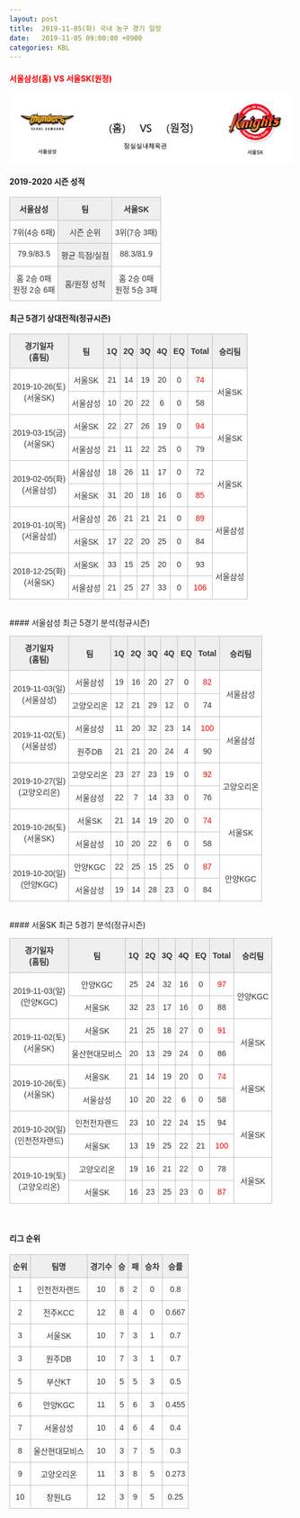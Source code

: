 ```yaml
---
layout: post
title:  2019-11-05(화) 국내 농구 경기 일정
date:   2019-11-05 09:00:00 +0900
categories: KBL
---
```


#### <span style="color:red"> 서울삼성(홈) VS 서울SK(원정) </span>
![서울삼성_서울SK.png](../images/kbl/match/서울삼성_서울SK.png)

#### 2019-2020 시즌 성적

<style type="text/css">
.tg  {border-collapse:collapse;border-spacing:0;}
.tg td{font-family:Arial, sans-serif;font-size:14px;padding:10px 5px;border-style:solid;border-width:1px;overflow:hidden;word-break:normal;border-color:#c0c0c0;}
.tg th{font-family:Arial, sans-serif;font-size:14px;font-weight:normal;padding:10px 5px;border-style:solid;border-width:1px;overflow:hidden;word-break:normal;border-color:#c0c0c0;}
.tg .tg-dcpn{background-color:#ffffff;border-color:#c0c0c0;text-align:center;vertical-align:top}
.tg .tg-txr3{background-color:#ffffff;border-color:#c0c0c0;text-align:center;vertical-align:top}
.tg .tg-o8le{background-color:#efefef;border-color:#c0c0c0;text-align:center;vertical-align:top}
.tg .tg-rr9t{font-weight:bold;background-color:#efefef;border-color:#c0c0c0;text-align:center;vertical-align:top}
.tg .tg-wazi{background-color:#efefef;border-color:#c0c0c0;text-align:center;vertical-align:middle}
</style>

<table class="tg">
  <tr>
    <td class="tg-rr9t">서울삼성</td>
    <td class="tg-rr9t">팀</td>
    <td class="tg-rr9t">서울SK</td>
  </tr>
  <tr>
    <th class="tg-dcpn">7위(4승 6패)</th>
    <th class="tg-o8le">시즌 순위</th>
    <th class="tg-dcpn">3위(7승 3패)</th>
  </tr>
  <tr>
    <td class="tg-txr3">79.9/83.5</td>
    <td class="tg-o8le">평균 득점/실점</td>
    <td class="tg-txr3">88.3/81.9</td>
  </tr>
  <tr>
    <td class="tg-dcpn">홈 2승 0패<br>원정 2승 6패</td>
    <td class="tg-wazi">홈/원정 성적</td>
    <td class="tg-dcpn">홈 2승 0패<br>원정 5승 3패</td>
  </tr>
</table>

#### 최근 5경기 상대전적(정규시즌)

<style type="text/css">
.tg  {border-collapse:collapse;border-spacing:0;border-color:#ccc;}
.tg td{font-family:Arial, sans-serif;font-size:14px;padding:10px 5px;border-style:solid;border-width:1px;overflow:hidden;word-break:normal;border-color:#ccc;color:#333;background-color:#fff;}
.tg th{font-family:Arial, sans-serif;font-size:14px;font-weight:normal;padding:10px 5px;border-style:solid;border-width:1px;overflow:hidden;word-break:normal;border-color:#ccc;color:#333;background-color:#f0f0f0;}
.tg .tg-wman{border-color:#c0c0c0;text-align:center;vertical-align:middle}
.tg .tg-d14o{font-weight:bold;background-color:#efefef;border-color:#c0c0c0;text-align:center;vertical-align:middle}
.tg .tg-vb54{background-color:#ffffff;color:#3531ff;border-color:#c0c0c0;text-align:center;vertical-align:middle}
.tg .tg-jb7t{background-color:#ffffff;color:#fe0000;border-color:#c0c0c0;text-align:center;vertical-align:middle}
.tg .tg-50j8{background-color:#ffffff;border-color:#c0c0c0;text-align:center;vertical-align:middle}
.tg .tg-dyzo{color:#fe0000;border-color:#c0c0c0;text-align:center;vertical-align:middle}
.tg .tg-1z2d{color:#3531ff;border-color:#c0c0c0;text-align:center;vertical-align:middle}
.tg .tg-fzdr{border-color:#c0c0c0;text-align:center;vertical-align:top}
.tg .tg-n24o{background-color:#ffffff;color:#3531ff;border-color:#c0c0c0;text-align:center;vertical-align:top}
.tg .tg-t31z{background-color:#efefef;border-color:#c0c0c0;text-align:center;vertical-align:middle}
.tg .tg-tjwp{background-color:#efefef;border-color:#c0c0c0;text-align:center;vertical-align:top}
</style>

<table class="tg">
  <tr>
    <th class="tg-d14o">경기일자<br>(홈팀)</th>
    <th class="tg-d14o">팀</th>
    <th class="tg-d14o">1Q</th>
    <th class="tg-d14o">2Q</th>
    <th class="tg-d14o">3Q</th>
    <th class="tg-d14o">4Q</th>
    <th class="tg-d14o">EQ</th>
    <th class="tg-d14o">Total</th>
    <th class="tg-d14o">승리팀</th>
  </tr>

<tr>
  <td class="tg-50j8" rowspan="2">2019-10-26(토)<br>(서울SK)</td>
  <td class="tg-50j8">서울SK</td>
  <td class="tg-50j8">21</td>
  <td class="tg-50j8">14</td>
  <td class="tg-50j8">19</td>
  <td class="tg-50j8">20</td>
  <td class="tg-50j8">0</td>
  <td class="tg-jb7t">74</td>
  <td class="tg-50j8" rowspan="2">서울SK</td>
</tr>
<tr>
  <td class="tg-50j8">서울삼성</td>
  <td class="tg-50j8">10</td>
  <td class="tg-50j8">20</td>
  <td class="tg-50j8">22</td>
  <td class="tg-50j8">6</td>
  <td class="tg-50j8">0</td>
  <td class=" tg-50j8">58</td>
</tr>

<tr>
  <td class="tg-50j8" rowspan="2">2019-03-15(금)<br>(서울SK)</td>
  <td class="tg-50j8">서울SK</td>
  <td class="tg-50j8">22</td>
  <td class="tg-50j8">27</td>
  <td class="tg-50j8">26</td>
  <td class="tg-50j8">19</td>
  <td class="tg-50j8">0</td>
  <td class="tg-jb7t">94</td>
  <td class="tg-50j8" rowspan="2">서울SK</td>
</tr>
<tr>
  <td class="tg-50j8">서울삼성</td>
  <td class="tg-50j8">21</td>
  <td class="tg-50j8">11</td>
  <td class="tg-50j8">22</td>
  <td class="tg-50j8">25</td>
  <td class="tg-50j8">0</td>
  <td class=" tg-50j8">79</td>
</tr>

<tr>
  <td class="tg-50j8" rowspan="2">2019-02-05(화)<br>(서울삼성)</td>
  <td class="tg-50j8">서울삼성</td>
  <td class="tg-50j8">18</td>
  <td class="tg-50j8">26</td>
  <td class="tg-50j8">11</td>
  <td class="tg-50j8">17</td>
  <td class="tg-50j8">0</td>
  <td class="tg-50j8">72</td>
  <td class="tg-50j8" rowspan="2">서울SK</td>
</tr>
<tr>
  <td class="tg-50j8">서울SK</td>
  <td class="tg-50j8">31</td>
  <td class="tg-50j8">20</td>
  <td class="tg-50j8">18</td>
  <td class="tg-50j8">16</td>
  <td class="tg-50j8">0</td>
  <td class=" tg-jb7t">85</td>
</tr>

<tr>
  <td class="tg-50j8" rowspan="2">2019-01-10(목)<br>(서울삼성)</td>
  <td class="tg-50j8">서울삼성</td>
  <td class="tg-50j8">26</td>
  <td class="tg-50j8">21</td>
  <td class="tg-50j8">21</td>
  <td class="tg-50j8">21</td>
  <td class="tg-50j8">0</td>
  <td class="tg-jb7t">89</td>
  <td class="tg-50j8" rowspan="2">서울삼성</td>
</tr>
<tr>
  <td class="tg-50j8">서울SK</td>
  <td class="tg-50j8">17</td>
  <td class="tg-50j8">22</td>
  <td class="tg-50j8">20</td>
  <td class="tg-50j8">25</td>
  <td class="tg-50j8">0</td>
  <td class=" tg-50j8">84</td>
</tr>

<tr>
  <td class="tg-50j8" rowspan="2">2018-12-25(화)<br>(서울SK)</td>
  <td class="tg-50j8">서울SK</td>
  <td class="tg-50j8">33</td>
  <td class="tg-50j8">15</td>
  <td class="tg-50j8">25</td>
  <td class="tg-50j8">20</td>
  <td class="tg-50j8">0</td>
  <td class="tg-50j8">93</td>
  <td class="tg-50j8" rowspan="2">서울삼성</td>
</tr>
<tr>
  <td class="tg-50j8">서울삼성</td>
  <td class="tg-50j8">21</td>
  <td class="tg-50j8">25</td>
  <td class="tg-50j8">27</td>
  <td class="tg-50j8">33</td>
  <td class="tg-50j8">0</td>
  <td class=" tg-jb7t">106</td>
</tr>
</table><br>
#### 서울삼성 최근 5경기 분석(정규시즌)

<style type="text/css">
.tg  {border-collapse:collapse;border-spacing:0;border-color:#ccc;}
.tg td{font-family:Arial, sans-serif;font-size:14px;padding:10px 5px;border-style:solid;border-width:1px;overflow:hidden;word-break:normal;border-color:#ccc;color:#333;background-color:#fff;}
.tg th{font-family:Arial, sans-serif;font-size:14px;font-weight:normal;padding:10px 5px;border-style:solid;border-width:1px;overflow:hidden;word-break:normal;border-color:#ccc;color:#333;background-color:#f0f0f0;}
.tg .tg-wman{border-color:#c0c0c0;text-align:center;vertical-align:middle}
.tg .tg-d14o{font-weight:bold;background-color:#efefef;border-color:#c0c0c0;text-align:center;vertical-align:middle}
.tg .tg-vb54{background-color:#ffffff;color:#3531ff;border-color:#c0c0c0;text-align:center;vertical-align:middle}
.tg .tg-jb7t{background-color:#ffffff;color:#fe0000;border-color:#c0c0c0;text-align:center;vertical-align:middle}
.tg .tg-50j8{background-color:#ffffff;border-color:#c0c0c0;text-align:center;vertical-align:middle}
.tg .tg-dyzo{color:#fe0000;border-color:#c0c0c0;text-align:center;vertical-align:middle}
.tg .tg-1z2d{color:#3531ff;border-color:#c0c0c0;text-align:center;vertical-align:middle}
.tg .tg-fzdr{border-color:#c0c0c0;text-align:center;vertical-align:top}
.tg .tg-n24o{background-color:#ffffff;color:#3531ff;border-color:#c0c0c0;text-align:center;vertical-align:top}
.tg .tg-t31z{background-color:#efefef;border-color:#c0c0c0;text-align:center;vertical-align:middle}
.tg .tg-tjwp{background-color:#efefef;border-color:#c0c0c0;text-align:center;vertical-align:top}
</style>

<table class="tg">
  <tr>
    <th class="tg-d14o">경기일자<br>(홈팀)</th>
    <th class="tg-d14o">팀</th>
    <th class="tg-d14o">1Q</th>
    <th class="tg-d14o">2Q</th>
    <th class="tg-d14o">3Q</th>
    <th class="tg-d14o">4Q</th>
    <th class="tg-d14o">EQ</th>
    <th class="tg-d14o">Total</th>
    <th class="tg-d14o">승리팀</th>
  </tr>

<tr>
  <td class="tg-50j8" rowspan="2">2019-11-03(일)<br>(서울삼성)</td>
  <td class="tg-50j8">서울삼성</td>
  <td class="tg-50j8">19</td>
  <td class="tg-50j8">16</td>
  <td class="tg-50j8">20</td>
  <td class="tg-50j8">27</td>
  <td class="tg-50j8">0</td>
  <td class="tg-jb7t">82</td>
  <td class="tg-50j8" rowspan="2">서울삼성</td>
</tr>
<tr>
  <td class="tg-50j8">고양오리온</td>
  <td class="tg-50j8">12</td>
  <td class="tg-50j8">21</td>
  <td class="tg-50j8">29</td>
  <td class="tg-50j8">12</td>
  <td class="tg-50j8">0</td>
  <td class=" tg-50j8">74</td>
</tr>

<tr>
  <td class="tg-50j8" rowspan="2">2019-11-02(토)<br>(서울삼성)</td>
  <td class="tg-50j8">서울삼성</td>
  <td class="tg-50j8">11</td>
  <td class="tg-50j8">20</td>
  <td class="tg-50j8">32</td>
  <td class="tg-50j8">23</td>
  <td class="tg-50j8">14</td>
  <td class="tg-jb7t">100</td>
  <td class="tg-50j8" rowspan="2">서울삼성</td>
</tr>
<tr>
  <td class="tg-50j8">원주DB</td>
  <td class="tg-50j8">21</td>
  <td class="tg-50j8">21</td>
  <td class="tg-50j8">20</td>
  <td class="tg-50j8">24</td>
  <td class="tg-50j8">4</td>
  <td class=" tg-50j8">90</td>
</tr>

<tr>
  <td class="tg-50j8" rowspan="2">2019-10-27(일)<br>(고양오리온)</td>
  <td class="tg-50j8">고양오리온</td>
  <td class="tg-50j8">23</td>
  <td class="tg-50j8">27</td>
  <td class="tg-50j8">23</td>
  <td class="tg-50j8">19</td>
  <td class="tg-50j8">0</td>
  <td class="tg-jb7t">92</td>
  <td class="tg-50j8" rowspan="2">고양오리온</td>
</tr>
<tr>
  <td class="tg-50j8">서울삼성</td>
  <td class="tg-50j8">22</td>
  <td class="tg-50j8">7</td>
  <td class="tg-50j8">14</td>
  <td class="tg-50j8">33</td>
  <td class="tg-50j8">0</td>
  <td class=" tg-50j8">76</td>
</tr>

<tr>
  <td class="tg-50j8" rowspan="2">2019-10-26(토)<br>(서울SK)</td>
  <td class="tg-50j8">서울SK</td>
  <td class="tg-50j8">21</td>
  <td class="tg-50j8">14</td>
  <td class="tg-50j8">19</td>
  <td class="tg-50j8">20</td>
  <td class="tg-50j8">0</td>
  <td class="tg-jb7t">74</td>
  <td class="tg-50j8" rowspan="2">서울SK</td>
</tr>
<tr>
  <td class="tg-50j8">서울삼성</td>
  <td class="tg-50j8">10</td>
  <td class="tg-50j8">20</td>
  <td class="tg-50j8">22</td>
  <td class="tg-50j8">6</td>
  <td class="tg-50j8">0</td>
  <td class=" tg-50j8">58</td>
</tr>

<tr>
  <td class="tg-50j8" rowspan="2">2019-10-20(일)<br>(안양KGC)</td>
  <td class="tg-50j8">안양KGC</td>
  <td class="tg-50j8">22</td>
  <td class="tg-50j8">25</td>
  <td class="tg-50j8">15</td>
  <td class="tg-50j8">25</td>
  <td class="tg-50j8">0</td>
  <td class="tg-jb7t">87</td>
  <td class="tg-50j8" rowspan="2">안양KGC</td>
</tr>
<tr>
  <td class="tg-50j8">서울삼성</td>
  <td class="tg-50j8">19</td>
  <td class="tg-50j8">14</td>
  <td class="tg-50j8">28</td>
  <td class="tg-50j8">23</td>
  <td class="tg-50j8">0</td>
  <td class=" tg-50j8">84</td>
</tr>
</table><br>
#### 서울SK 최근 5경기 분석(정규시즌)

<style type="text/css">
.tg  {border-collapse:collapse;border-spacing:0;border-color:#ccc;}
.tg td{font-family:Arial, sans-serif;font-size:14px;padding:10px 5px;border-style:solid;border-width:1px;overflow:hidden;word-break:normal;border-color:#ccc;color:#333;background-color:#fff;}
.tg th{font-family:Arial, sans-serif;font-size:14px;font-weight:normal;padding:10px 5px;border-style:solid;border-width:1px;overflow:hidden;word-break:normal;border-color:#ccc;color:#333;background-color:#f0f0f0;}
.tg .tg-wman{border-color:#c0c0c0;text-align:center;vertical-align:middle}
.tg .tg-d14o{font-weight:bold;background-color:#efefef;border-color:#c0c0c0;text-align:center;vertical-align:middle}
.tg .tg-vb54{background-color:#ffffff;color:#3531ff;border-color:#c0c0c0;text-align:center;vertical-align:middle}
.tg .tg-jb7t{background-color:#ffffff;color:#fe0000;border-color:#c0c0c0;text-align:center;vertical-align:middle}
.tg .tg-50j8{background-color:#ffffff;border-color:#c0c0c0;text-align:center;vertical-align:middle}
.tg .tg-dyzo{color:#fe0000;border-color:#c0c0c0;text-align:center;vertical-align:middle}
.tg .tg-1z2d{color:#3531ff;border-color:#c0c0c0;text-align:center;vertical-align:middle}
.tg .tg-fzdr{border-color:#c0c0c0;text-align:center;vertical-align:top}
.tg .tg-n24o{background-color:#ffffff;color:#3531ff;border-color:#c0c0c0;text-align:center;vertical-align:top}
.tg .tg-t31z{background-color:#efefef;border-color:#c0c0c0;text-align:center;vertical-align:middle}
.tg .tg-tjwp{background-color:#efefef;border-color:#c0c0c0;text-align:center;vertical-align:top}
</style>

<table class="tg">
  <tr>
    <th class="tg-d14o">경기일자<br>(홈팀)</th>
    <th class="tg-d14o">팀</th>
    <th class="tg-d14o">1Q</th>
    <th class="tg-d14o">2Q</th>
    <th class="tg-d14o">3Q</th>
    <th class="tg-d14o">4Q</th>
    <th class="tg-d14o">EQ</th>
    <th class="tg-d14o">Total</th>
    <th class="tg-d14o">승리팀</th>
  </tr>

<tr>
  <td class="tg-50j8" rowspan="2">2019-11-03(일)<br>(안양KGC)</td>
  <td class="tg-50j8">안양KGC</td>
  <td class="tg-50j8">25</td>
  <td class="tg-50j8">24</td>
  <td class="tg-50j8">32</td>
  <td class="tg-50j8">16</td>
  <td class="tg-50j8">0</td>
  <td class="tg-jb7t">97</td>
  <td class="tg-50j8" rowspan="2">안양KGC</td>
</tr>
<tr>
  <td class="tg-50j8">서울SK</td>
  <td class="tg-50j8">32</td>
  <td class="tg-50j8">23</td>
  <td class="tg-50j8">17</td>
  <td class="tg-50j8">16</td>
  <td class="tg-50j8">0</td>
  <td class=" tg-50j8">88</td>
</tr>

<tr>
  <td class="tg-50j8" rowspan="2">2019-11-02(토)<br>(서울SK)</td>
  <td class="tg-50j8">서울SK</td>
  <td class="tg-50j8">21</td>
  <td class="tg-50j8">25</td>
  <td class="tg-50j8">18</td>
  <td class="tg-50j8">27</td>
  <td class="tg-50j8">0</td>
  <td class="tg-jb7t">91</td>
  <td class="tg-50j8" rowspan="2">서울SK</td>
</tr>
<tr>
  <td class="tg-50j8">울산현대모비스</td>
  <td class="tg-50j8">20</td>
  <td class="tg-50j8">13</td>
  <td class="tg-50j8">29</td>
  <td class="tg-50j8">24</td>
  <td class="tg-50j8">0</td>
  <td class=" tg-50j8">86</td>
</tr>

<tr>
  <td class="tg-50j8" rowspan="2">2019-10-26(토)<br>(서울SK)</td>
  <td class="tg-50j8">서울SK</td>
  <td class="tg-50j8">21</td>
  <td class="tg-50j8">14</td>
  <td class="tg-50j8">19</td>
  <td class="tg-50j8">20</td>
  <td class="tg-50j8">0</td>
  <td class="tg-jb7t">74</td>
  <td class="tg-50j8" rowspan="2">서울SK</td>
</tr>
<tr>
  <td class="tg-50j8">서울삼성</td>
  <td class="tg-50j8">10</td>
  <td class="tg-50j8">20</td>
  <td class="tg-50j8">22</td>
  <td class="tg-50j8">6</td>
  <td class="tg-50j8">0</td>
  <td class=" tg-50j8">58</td>
</tr>

<tr>
  <td class="tg-50j8" rowspan="2">2019-10-20(일)<br>(인천전자랜드)</td>
  <td class="tg-50j8">인천전자랜드</td>
  <td class="tg-50j8">23</td>
  <td class="tg-50j8">10</td>
  <td class="tg-50j8">22</td>
  <td class="tg-50j8">24</td>
  <td class="tg-50j8">15</td>
  <td class="tg-50j8">94</td>
  <td class="tg-50j8" rowspan="2">서울SK</td>
</tr>
<tr>
  <td class="tg-50j8">서울SK</td>
  <td class="tg-50j8">13</td>
  <td class="tg-50j8">19</td>
  <td class="tg-50j8">25</td>
  <td class="tg-50j8">22</td>
  <td class="tg-50j8">21</td>
  <td class=" tg-jb7t">100</td>
</tr>

<tr>
  <td class="tg-50j8" rowspan="2">2019-10-19(토)<br>(고양오리온)</td>
  <td class="tg-50j8">고양오리온</td>
  <td class="tg-50j8">19</td>
  <td class="tg-50j8">16</td>
  <td class="tg-50j8">21</td>
  <td class="tg-50j8">22</td>
  <td class="tg-50j8">0</td>
  <td class="tg-50j8">78</td>
  <td class="tg-50j8" rowspan="2">서울SK</td>
</tr>
<tr>
  <td class="tg-50j8">서울SK</td>
  <td class="tg-50j8">16</td>
  <td class="tg-50j8">23</td>
  <td class="tg-50j8">25</td>
  <td class="tg-50j8">23</td>
  <td class="tg-50j8">0</td>
  <td class=" tg-jb7t">87</td>
</tr>
</table><br>
<script src="https://ads-partners.coupang.com/g.js"></script>
<script>
    new PartnersCoupang.G({"id":48183,"width":"100%","height":120,"subId":null});
</script>        
        

#### 리그 순위

<style type="text/css">
    .tg  {border-collapse:collapse;border-spacing:0;border-color:#ccc;}
    .tg td{font-family:Arial, sans-serif;font-size:14px;padding:10px 5px;border-style:solid;border-width:1px;overflow:hidden;word-break:normal;border-color:#ccc;color:#333;background-color:#fff;}
    .tg th{font-family:Arial, sans-serif;font-size:14px;font-weight:normal;padding:10px 5px;border-style:solid;border-width:1px;overflow:hidden;word-break:normal;border-color:#ccc;color:#333;background-color:#f0f0f0;}
    .tg .tg-jvag{background-color:#ffffff;color:#000000;border-color:#c0c0c0;text-align:center;vertical-align:middle}
    .tg .tg-wman{border-color:#c0c0c0;text-align:center;vertical-align:middle}
    .tg .tg-d14o{font-weight:bold;background-color:#efefef;border-color:#c0c0c0;text-align:center;vertical-align:middle}
    .tg .tg-qn23{color:#000000;border-color:#c0c0c0;text-align:center;vertical-align:middle}
    .tg .tg-50j8{background-color:#ffffff;border-color:#c0c0c0;text-align:center;vertical-align:middle}
    .tg .tg-fzdr{border-color:#c0c0c0;text-align:center;vertical-align:top}
    .tg .tg-hnyg{background-color:#ffffff;color:#000000;border-color:#c0c0c0;text-align:center;vertical-align:top}
</style>

<table class="tg">
  <tr>
    <th class="tg-d14o">순위</th>
    <th class="tg-d14o">팀명</th>
    <th class="tg-d14o">경기수</th>
    <th class="tg-d14o">승</th>
    <th class="tg-d14o">패</th>
    <th class="tg-d14o">승차</th>
    <th class="tg-d14o">승률</th>
  </tr>
  
<tr>
    <td class="tg-50j8">1</td>
    <td class="tg-50j8">인천전자랜드</td>
    <td class="tg-50j8">10</td>
    <td class="tg-50j8">8</td>
    <td class="tg-50j8">2</td>
    <td class="tg-50j8">0</td>
    <td class="tg-50j8">0.8</td>
</tr>

<tr>
    <td class="tg-50j8">2</td>
    <td class="tg-50j8">전주KCC</td>
    <td class="tg-50j8">12</td>
    <td class="tg-50j8">8</td>
    <td class="tg-50j8">4</td>
    <td class="tg-50j8">0</td>
    <td class="tg-50j8">0.667</td>
</tr>

<tr>
    <td class="tg-50j8">3</td>
    <td class="tg-50j8">서울SK</td>
    <td class="tg-50j8">10</td>
    <td class="tg-50j8">7</td>
    <td class="tg-50j8">3</td>
    <td class="tg-50j8">1</td>
    <td class="tg-50j8">0.7</td>
</tr>

<tr>
    <td class="tg-50j8">3</td>
    <td class="tg-50j8">원주DB</td>
    <td class="tg-50j8">10</td>
    <td class="tg-50j8">7</td>
    <td class="tg-50j8">3</td>
    <td class="tg-50j8">1</td>
    <td class="tg-50j8">0.7</td>
</tr>

<tr>
    <td class="tg-50j8">5</td>
    <td class="tg-50j8">부산KT</td>
    <td class="tg-50j8">10</td>
    <td class="tg-50j8">5</td>
    <td class="tg-50j8">5</td>
    <td class="tg-50j8">3</td>
    <td class="tg-50j8">0.5</td>
</tr>

<tr>
    <td class="tg-50j8">6</td>
    <td class="tg-50j8">안양KGC</td>
    <td class="tg-50j8">11</td>
    <td class="tg-50j8">5</td>
    <td class="tg-50j8">6</td>
    <td class="tg-50j8">3</td>
    <td class="tg-50j8">0.455</td>
</tr>

<tr>
    <td class="tg-50j8">7</td>
    <td class="tg-50j8">서울삼성</td>
    <td class="tg-50j8">10</td>
    <td class="tg-50j8">4</td>
    <td class="tg-50j8">6</td>
    <td class="tg-50j8">4</td>
    <td class="tg-50j8">0.4</td>
</tr>

<tr>
    <td class="tg-50j8">8</td>
    <td class="tg-50j8">울산현대모비스</td>
    <td class="tg-50j8">10</td>
    <td class="tg-50j8">3</td>
    <td class="tg-50j8">7</td>
    <td class="tg-50j8">5</td>
    <td class="tg-50j8">0.3</td>
</tr>

<tr>
    <td class="tg-50j8">9</td>
    <td class="tg-50j8">고양오리온</td>
    <td class="tg-50j8">11</td>
    <td class="tg-50j8">3</td>
    <td class="tg-50j8">8</td>
    <td class="tg-50j8">5</td>
    <td class="tg-50j8">0.273</td>
</tr>

<tr>
    <td class="tg-50j8">10</td>
    <td class="tg-50j8">창원LG</td>
    <td class="tg-50j8">12</td>
    <td class="tg-50j8">3</td>
    <td class="tg-50j8">9</td>
    <td class="tg-50j8">5</td>
    <td class="tg-50j8">0.25</td>
</tr>
</table><br>
<script src="https://ads-partners.coupang.com/g.js"></script>
<script>
    new PartnersCoupang.G({"id":48181,"width":"100%","height":120,"subId":null});
</script>        
        
